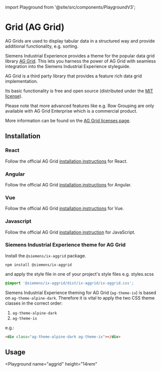 import Playground from '@site/src/components/PlaygroundV3';

# Grid (AG Grid)

<!-- introduction start -->
AG Grids are used to display tabular data in a structured way and provide additional functionality, e.g. sorting.
<!-- introduction end -->

Siemens Industrial Experience provides a theme for the popular data grid library [AG Grid](https://www.ag-grid.com).
This lets you harness the power of AG Grid with seamless integration into the Siemens Industrial Experience styleguide.

<div className="siemens-brand-section">
AG Grid is a third party library that provides a feature rich data grid implementation.

Its basic functionality is free and open source (distributed under the [MIT license](https://www.ag-grid.com/eula/AG-Grid-Community-License.html)).

Please note that more advanced features like e.g. Row Grouping are only available with AG Grid Enterprise which is a commercial product.

More information can be found on the [AG Grid licenses page](https://www.ag-grid.com/license-pricing).

</div>

## Installation

### React

Follow the official AG Grid [installation instructions](https://www.ag-grid.com/react-data-grid/getting-started/) for React.

### Angular

Follow the official AG Grid [installation instructions](https://www.ag-grid.com/angular-data-grid/getting-started/) for Angular.

### Vue

Follow the official AG Grid [installation instructions](https://www.ag-grid.com/vue-data-grid/getting-started/) for Vue.

### Javascript

Follow the official AG Grid [installation instruction](https://www.ag-grid.com/javascript-data-grid/getting-started/) for JavaScript.

### Siemens Industrial Experience theme for AG Grid

Install the `@siemens/ix-aggrid` package.

```shell
npm install @siemens/ix-aggrid
```

and apply the style file in one of your project's style files e.g. styles.scss

```scss
@import '@siemens/ix-aggrid/dist/ix-aggrid/ix-aggrid.css';
```

Siemens Industrial Experience theming for AG Grid (`ag-theme-ix`) is based on `ag-theme-alpine-dark`.
Therefore it is vital to apply the two CSS theme classes in the correct order:

1. `ag-theme-alpine-dark`
2. `ag-theme-ix`

e.g.:

```html
<div class="ag-theme-alpine-dark ag-theme-ix"></div>
```

## Usage

<Playground
  name="aggrid"
  height="14rem"
  >
</Playground>

